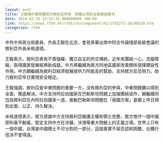 ```yaml
---
layout: post
title: 王毅稱中東問題若欠敘利亞參與　將難以得到全面徹底解決
date: 2024-05-29 23:51:55.000000000 +08:00
link: https://news.rthk.hk/rthk/ch/component/k2/1755271-20240529.htm
categories: rthk
---
```


中共中央政治局委員、外長王毅在北京，會見來華出席中阿合作論壇部長級會議的敘利亞外長米格達德。

王毅表示，敘利亞素有不畏強權、獨立自主的外交傳統，近年來團結一心，克服障礙，取得國家發展振興新成就。中方將繼續為敘方同地區國家改善關係發揮建設性作用。中方願繼續為敘利亞經濟發展提供力所能及的幫助，支持敘方反恐努力，助力敘利亞早日實現安全穩定。

王毅強調，敘利亞是中東問題的重要一方，沒有敘利亞的參與，中東問題難以得到全面、徹底解決。中方支持阿拉伯國家在巴勒斯坦問題上加強團結協作，願繼續同包括敘利亞在內阿拉伯國家一道，推動巴勒斯坦問題在「兩國方案」基礎上早日得到全面、公正、持久解決。

米格達德表示，敘方感謝中方支持敘利亞維護主權和領土完整，敘方恪守一個中國原則毫不動搖，堅定支持中方在涉疆、涉港等重大問題上的正義立場。世界上只有一個中國，台灣是中國領土不可分割的一部分，這個事實不容否認和挑戰，台獨行徑決不會得逞。
